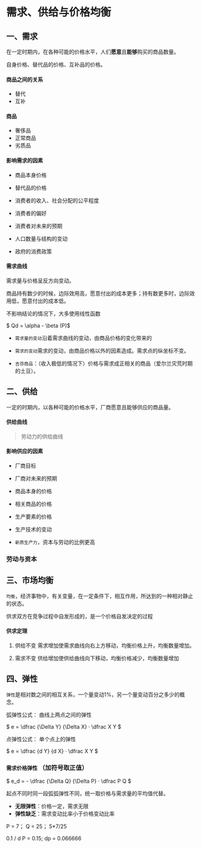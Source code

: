 # 需求、供给与价格均衡
## 一、需求

在一定时期内，在各种可能的价格水平，人们**愿意**且**能够**购买的商品数量。

自身价格、替代品的价格、互补品的价格。

#### 商品之间的关系
- 替代
- 互补

#### 商品
- 奢侈品
- 正常商品
- 劣质品

#### 影响需求的因素

- 商品本身价格
- 替代品的价格

- 消费者的收入、社会分配的公平程度
- 消费者的偏好
- 消费者对未来的预期

- 人口数量与结构的变动
- 政府的消费政策

#### 需求曲线

需求量与价格呈反方向变动。

商品持有数少的时候，边际效用高，愿意付出的成本更多；持有数更多时，边际效用低，愿意付出的成本低。

不影响结论的情况下，大多使用线性函数

$ Qd = \alpha - \beta (P)$ 

- `需求量的变动`沿着需求曲线的变动，由商品价格的变化带来的
- `需求的变动`需求的变动，由商品价格以外的因素造成。需求点的纵坐标不变。

- `吉芬商品`：（收入极低的情况下）价格与需求成正相关的商品（爱尔兰灾荒时期的土豆）。

## 二、供给

一定的时期内，以各种可能的价格水平，厂商愿意且能够供应的商品量。

#### 供给曲线

> 劳动力的供给曲线

#### 影响供应的因素

- 厂商目标
- 厂商对未来的预期

- 商品本身的价格
- 相关商品的价格

- 生产要素的价格
- 生产技术的变动

- `新质生产力`，资本与劳动的比例更高

### 劳动与资本


## 三、市场均衡

`均衡`，经济事物中，有关变量，在一定条件下，相互作用，所达到的一种相对静止的状态。

供求双方在竞争过程中自发形成的，是一个价格自发决定的过程

#### 供求定理
1. 供给不变
需求增加使需求曲线向右上方移动，均衡价格上升，均衡数量增加。

2. 需求不变
供给增加使供给曲线向下移动，均衡价格减少，均衡数量增加

## 四、弹性

`弹性`是相对数之间的相互关系，一个量变动1%，另一个量变动百分之多少的概念。

弧弹性公式： 曲线上两点之间的弹性

$ e = \dfrac {\Delta Y} {\Delta X} · \dfrac X Y $ 

点弹性公式： 单个点上的弹性

$ e = \dfrac {d Y} {d X} · \dfrac X Y $

### `需求价格弹性` （加符号取正值）

$ e_d = - \dfrac {\Delta Q} {\Delta P} · \dfrac P Q $

起点不同时同一段弧弧弹性不同，统一取价格与需求量的平均值代替。

- **无限弹性**：价格一定，需求无限
- **弹性缺乏**：需求变动比率小于价格变动比率


P = 7； Q = 25；
5*7/25

0.1 / d P = 0.15;
dp = 0.066666
